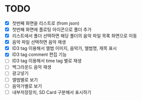 # TODO
- [X] 첫번째 화면을 리스트로 (from json)
- [X] 첫번째 화면에 플로팅 아이콘으로 폴더 추가
- [X] 리스트에서 폴더 선택하면 해당 폴더의 음악 파일 목록 화면으로 이동
- [X] 음악 파일 선택하면 음악 재생
- [X] ID3 tag 이용해서 엘범 이미지, 음악가, 엘범명, 제목 표시
- [X] ID3 tag comment 편집 기능
- [ ] ID3 tag 이용해서 time tag 별로 재생
- [ ] 백그라운드 음악 재생 
- [ ] 광고넣기
- [ ] 앨범별로 보기
- [ ] 음악가별로 보기  
- [ ] 내부저장장치, SD Card 구분해서 표시하기
